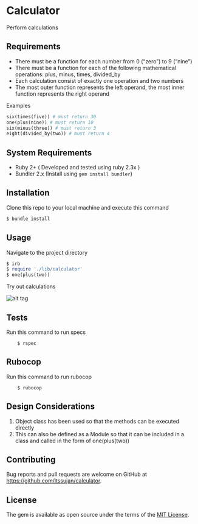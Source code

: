 # Calculator

Perform calculations

## Requirements

- There must be a function for each number from 0 (“zero”) to 9 (“nine”)
- There must be a function for each of the following mathematical operations: plus, minus, times, divided_by
- Each calculation consist of exactly one operation and two numbers
- The most outer function represents the left operand, the most inner function represents the right operand

Examples

```ruby
six(times(five)) # must return 30
one(plus(nine)) # must return 10
six(minus(three)) # must return 3
eight(divided_by(two)) # must return 4
```

## System Requirements

- Ruby 2+ ( Developed and tested using ruby 2.3x )
- Bundler 2.x (Install using `gem install bundler`)

## Installation

Clone this repo to your local machine and execute this command

```ruby
$ bundle install
```

## Usage

Navigate to the project directory

```ruby
$ irb
$ require './lib/calculator'
$ one(plus(two))
```

Try out calculations

![alt tag](https://i.imgur.com/FYIRNdd.png "Few examples")

## Tests

Run this command to run specs

```
    $ rspec
```

## Rubocop

Run this command to run rubocop

```
    $ rubocop
```

## Design Considerations

1. Object class has been used so that the methods can be executed directly
2. This can also be defined as a Module so that it can be included in a class and called in the form of one(plus(two))

## Contributing

Bug reports and pull requests are welcome on GitHub at https://github.com/itssujan/calculator.

## License

The gem is available as open source under the terms of the [MIT License](https://opensource.org/licenses/MIT).
